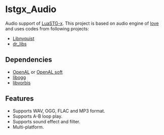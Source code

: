 # lstgx_Audio

Audio support of [LuaSTG-x](https://github.com/Xrysnow/LuaSTG-x).
This project is based on audio engine of [love](https://love2d.org/) and uses codes from following projects:

* [Libnyquist](https://github.com/ddiakopoulos/libnyquist)
* [dr_libs](https://github.com/mackron/dr_libs)

## Dependencies

* [OpenAL](http://www.openal.org/) or [OpenAL soft](https://github.com/kcat/openal-soft)
* [libogg](https://www.xiph.org/ogg/)
* [libvorbis](https://www.xiph.org/vorbis/)

## Features

* Supports WAV, OGG, FLAC and MP3 format.
* Supports A-B loop play.
* Supports sound effect and filter.
* Multi-platform.
